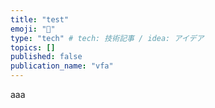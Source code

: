```yaml
---
title: "test"
emoji: "🔖"
type: "tech" # tech: 技術記事 / idea: アイデア
topics: []
published: false
publication_name: "vfa"
---
```


aaa